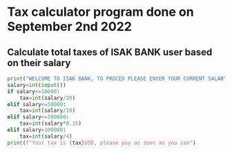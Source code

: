 # Tax calculator program done on September 2nd 2022
## Calculate total taxes of ISAK BANK user based on their salary
```.py
print("WELCOME TO ISAK BANK, TO PROCED PLEASE ENtER YOUR CURRENT SALARY IN USD")
salary=int(input())
if salary<=10000:
    tax=int(salary/20)
elif salary<=50000:
    tax=int(salary/10)
elif salary<=100000:
    tax=int(salary*0.15)
elif salary>100000:
    tax=int(salary/4)
print(f"Your tax is {tax}USD, please pay as soon as you can")
```
